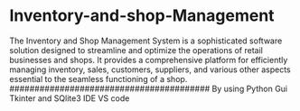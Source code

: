 # Inventory-and-shop-Management
The Inventory and Shop Management System is a sophisticated software solution designed to streamline and optimize the operations of retail businesses and shops. It provides a comprehensive platform for efficiently managing inventory, sales, customers, suppliers, and various other aspects essential to the seamless functioning of a shop.
########################################
 By using Python Gui Tkinter and SQlite3 
 IDE VS code
